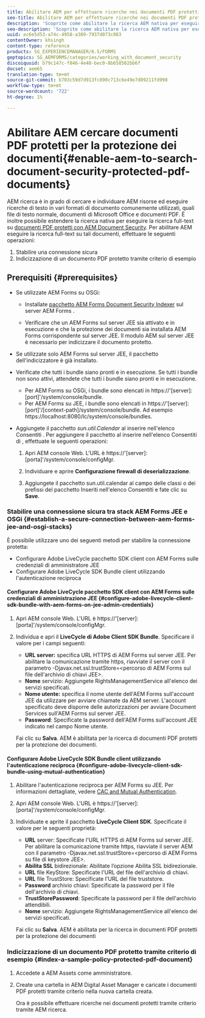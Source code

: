 ```yaml
---
title: Abilitare AEM per effettuare ricerche nei documenti PDF protetti per la protezione dei documenti
seo-title: Abilitare AEM per effettuare ricerche nei documenti PDF protetti per la protezione dei documenti
description: 'Scoprite come abilitare la ricerca AEM nativa per eseguire la ricerca full-text sui documenti PDF protetti da DRM.  '
seo-description: 'Scoprite come abilitare la ricerca AEM nativa per eseguire la ricerca full-text sui documenti PDF protetti da DRM.  '
uuid: ec6e5d53-a74c-4958-a389-7937d073c083
contentOwner: khsingh
content-type: reference
products: SG_EXPERIENCEMANAGER/6.5/FORMS
geptopics: SG_AEMFORMS/categories/working_with_document_security
discoiquuid: b79c147c-f846-4e48-bec0-8b658502bb6f
docset: aem65
translation-type: tm+mt
source-git-commit: b703c59d7d913fc890c713c6e49e7d89211fd998
workflow-type: tm+mt
source-wordcount: '722'
ht-degree: 1%

---
```



# Abilitare AEM cercare documenti PDF protetti per la protezione dei documenti{#enable-aem-to-search-document-security-protected-pdf-documents}

AEM ricerca è in grado di cercare e individuare AEM risorse ed eseguire ricerche di testo in vari formati di documento comunemente utilizzati, quali file di testo normale, documenti di Microsoft Office e documenti PDF. È inoltre possibile estendere la ricerca nativa per eseguire la ricerca full-text su [documenti PDF protetti con AEM Document Security](../../forms/using/admin-help/document-security.md). Per abilitare AEM eseguire la ricerca full-text su tali documenti, effettuare le seguenti operazioni:

1. Stabilire una connessione sicura
1. Indicizzazione di un documento PDF protetto tramite criterio di esempio

## Prerequisiti {#prerequisites}

* Se utilizzate  AEM Forms su OSGi:

   * Installate [ pacchetto AEM Forms Document Security Indexer](https://helpx.adobe.com/it/aem-forms/kb/aem-forms-releases.html) sul server AEM Forms .

   * Verificare che un AEM Forms  sul server JEE sia attivato e in esecuzione e che la protezione dei documenti sia installata  AEM Forms corrispondente sul server JEE. Il modulo AEM sul server JEE è necessario per indicizzare il documento protetto.

* Se utilizzate solo  AEM Forms sul server JEE, il pacchetto dell&#39;indicizzatore è già installato.
* Verificate che tutti i bundle siano pronti e in esecuzione. Se tutti i bundle non sono attivi, attendete che tutti i bundle siano pronti e in esecuzione.

   * Per  AEM Forms su OSGi, i bundle sono elencati in https://&#39;[server]:[port]&#39;/system/console/bundle.
   * Per  AEM Forms su JEE, i bundle sono elencati in https://&#39;[server]:[port]&#39;/[context-path]/system/console/bundle. Ad esempio https://localhost:8080/lc/system/console/bundles.

* Aggiungete il pacchetto *sun.util.Calendar* al inserire nell&#39;elenco Consentiti . Per aggiungere il pacchetto al inserire nell&#39;elenco Consentiti di , effettuate le seguenti operazioni:

   1. Apri AEM console Web. L&#39;URL è https://&#39;[server]:[porta]&#39;/system/console/configMgr.
   1. Individuare e aprire **Configurazione firewall di deserializzazione**.

   1. Aggiungete il pacchetto sun.util.calendar al campo delle classi o dei prefissi del pacchetto Inseriti nell&#39;elenco Consentiti e fate clic su **Save**.

### Stabilire una connessione sicura tra  stack AEM Forms JEE e OSGi {#establish-a-secure-connection-between-aem-forms-jee-and-osgi-stacks}

È possibile utilizzare uno dei seguenti metodi per stabilire la connessione protetta:

* Configurare  Adobe LiveCycle pacchetto SDK client con  AEM Forms sulle credenziali di amministratore JEE
* Configurare  Adobe LiveCycle SDK Bundle client utilizzando l&#39;autenticazione reciproca

#### Configurare  Adobe LiveCycle pacchetto SDK client con  AEM Forms sulle credenziali di amministrazione JEE {#configure-adobe-livecycle-client-sdk-bundle-with-aem-forms-on-jee-admin-credentials}

1. Apri AEM console Web. L&#39;URL è https://&#39;[server]:[porta]&#39;/system/console/configMgr.
1. Individua e apri il **LiveCycle di Adobe Client SDK Bundle**. Specificare il valore per i campi seguenti:

   * **URL server:** specifica URL HTTPS di  AEM Forms sul server JEE. Per abilitare la comunicazione tramite https, riavviate il server con il parametro -Djavax.net.ssl.trustStore=&lt;percorso di  AEM Forms sul file dell&#39;archivio di chiavi JEE>.
   * **Nome** servizio: Aggiungete RightsManagementService all&#39;elenco dei servizi specificati.
   * **Nome utente:** specifica il nome utente dell&#39;AEM Forms  sull&#39;account JEE da utilizzare per avviare chiamate da AEM server. L&#39;account specificato deve disporre delle autorizzazioni per avviare Document Services sull&#39;AEM Forms  sul server JEE.
   * **Password**: Specificate la password dell&#39;AEM Forms  sull&#39;account JEE indicato nel campo Nome utente.

   Fai clic su **Salva**. AEM è abilitata per la ricerca di documenti PDF protetti per la protezione dei documenti.

#### Configurare  Adobe LiveCycle SDK Bundle client utilizzando l&#39;autenticazione reciproca {#configure-adobe-livecycle-client-sdk-bundle-using-mutual-authentication}

1. Abilitare l&#39;autenticazione reciproca per  AEM Forms su JEE. Per informazioni dettagliate, vedere [CAC and Mutual Authentication](https://helpx.adobe.com/livecycle/kb/cac-mutual-authentication.html).
1. Apri AEM console Web. L&#39;URL è https://&#39;[server]:[porta]&#39;/system/console/configMgr.
1. Individuate e aprite il pacchetto **LiveCycle Client SDK**. Specificate il valore per le seguenti proprietà:

   * **URL** server: Specificate l&#39;URL HTTPS di  AEM Forms sul server JEE. Per abilitare la comunicazione tramite https, riavviate il server AEM con il parametro -Djavax.net.ssl.trustStore=&lt;percorso di  AEM Forms su file di keystore JEE>.
   * **Abilita SSL** bidirezionale: Abilitate l’opzione Abilita SSL bidirezionale.
   * **URL** file KeyStore: Specificate l&#39;URL del file dell&#39;archivio di chiavi.
   * **URL** file TrustStore: Specificate l&#39;URL del file truststore.
   * **Password** archivio chiavi: Specificate la password per il file dell&#39;archivio di chiavi.
   * **TrustStorePassword**: Specificate la password per il file dell&#39;archivio attendibili.
   * **Nome** servizio: Aggiungete RightsManagementService all&#39;elenco dei servizi specificati.

   Fai clic su **Salva**. AEM è abilitata per la ricerca in documenti PDF protetti per la protezione dei documenti

### Indicizzazione di un documento PDF protetto tramite criterio di esempio {#index-a-sample-policy-protected-pdf-document}

1. Accedete a  AEM Assets come amministratore.
1. Create una cartella in AEM Digital Asset Manager e caricate i documenti PDF protetti tramite criterio nella nuova cartella creata.

   Ora è possibile effettuare ricerche nei documenti protetti tramite criterio tramite AEM ricerca.

